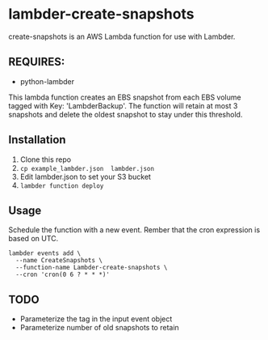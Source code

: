 # lambder-create-snapshots

create-snapshots is an AWS Lambda function for use with Lambder.

## REQUIRES:
* python-lambder

This lambda function creates an EBS snapshot from each EBS volume
tagged with Key: 'LambderBackup'. The function will retain at most 3 snapshots
and delete the oldest snapshot to stay under this threshold.

## Installation

1. Clone this repo
2. `cp example_lambder.json  lambder.json`
3. Edit lambder.json to set your S3  bucket
4. `lambder function deploy`

## Usage

Schedule the function with a new event. Rember that the cron expression is
based on UTC.

    lambder events add \
      --name CreateSnapshots \
      --function-name Lambder-create-snapshots \
      --cron 'cron(0 6 ? * * *)'

## TODO

* Parameterize the tag in the input event object
* Parameterize number of old snapshots to retain
